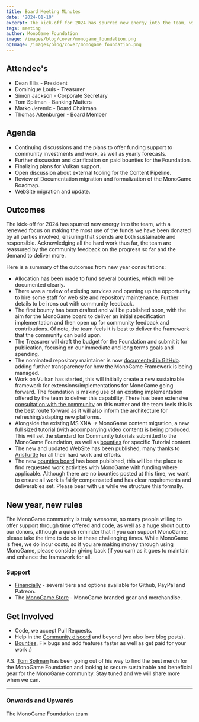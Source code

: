 ```yaml
---
title: Board Meeting Minutes
date: "2024-01-10"
excerpt: The kick-off for 2024 has spurred new energy into the team, with a renewed focus on making the most use of the funds we have been donated by all parties involved, ensuring that spends are both sustainable and responsible.  Acknowledging all the hard work thus far, the team are reassured by the community feedback on the progress so far and the demand to deliver more.
tags: meeting
author: MonoGame Foundation
image: /images/blog/cover/monogame_foundation.png
ogImage: /images/blog/cover/monogame_foundation.png
---
```


## Attendee's

- Dean Ellis - President
- Dominique Louis - Treasurer
- Simon Jackson - Corporate Secretary
- Tom Spilman - Banking Matters
- Marko Jeremic - Board Chairman
- Thomas Altenburger - Board Member

## Agenda

- Continuing discussions and the plans to offer funding support to community investments and work, as well as yearly forecasts.
- Further discussion and clarification on paid bounties for the Foundation.
- Finalizing plans for Vulkan support.
- Open discussion about external tooling for the Content Pipeline.
- Review of Documentation migration and formalization of the MonoGame Roadmap.
- WebSite migration and update.

## Outcomes

The kick-off for 2024 has spurred new energy into the team, with a renewed focus on making the most use of the funds we have been donated by all parties involved, ensuring that spends are both sustainable and responsible.  Acknowledging all the hard work thus far, the team are reassured by the community feedback on the progress so far and the demand to deliver more.

Here is a summary of the outcomes from new year consultations:

- Allocation has been made to fund several bounties, which will be documented clearly.
- There was a review of existing services and opening up the opportunity to hire some staff for web site and repository maintenance.  Further details to be irons out with community feedback.
- The first bounty has been drafted and will be published soon, with the aim for the MonoGame board to deliver an initial specification implementation and then open up for community feedback and contributions.  Of note, the team feels it is best to deliver the framework that the community can build upon.
- The Treasurer will draft the budget for the Foundation and submit it for publication, focusing on our immediate and long terms goals and spending.
- The nominated repository maintainer is now [documented in GitHub](https://github.com/MonoGame/MonoGame/issues/8118). adding further transparency for how the MonoGame Framework is being managed.
- Work on Vulkan has started, this will initially create a new sustainable framework for extensions/implementations for MonoGame going forward. The foundation is making use of an existing implementation offered by the team to deliver this capability.  There has been extensive [consultation with the community](https://github.com/MonoGame/MonoGame/issues/4593) on this matter and the team feels this is the best route forward as it will also inform the architecture for refreshing/adapting new platforms.
- Alongside the existing MS XNA -> MonoGame content migration, a new full sized tutorial (with accompanying video content) is being produced.  This will set the standard for Community tutorials submitted to the MonoGame Foundation, as well as [bounties](https://github.com/MonoGame/MonoGame/issues/8120) for specific Tutorial content.
- The new and updated WebSite has been published, many thanks to [ArisTurtle](https://github.com/AristurtleDev) for all their hard work and efforts.
- The new [bounties board](https://github.com/MonoGame/MonoGame/issues/8120) has been published, this will be the place to find requested work activities with MonoGame with funding where applicable.  Although there are no bounties posted at this time, we want to ensure all work is fairly compensated and has clear requirements and deliverables set.  Please bear with us while we structure this formally.

## New year, new rules

The MonoGame community is truly awesome, so many people willing to offer support through time offered and code, as well as a huge shout out to our donors, although a quick reminder that if you can support MonoGame, please take the time to do so in these challenging times.  While MonoGame is free, we do incur costs, so if you are making money through using MonoGame, please consider giving back (if you can) as it goes to maintain and enhance the framework for all.

### Support

- [Financially](https://monogame.net/donate/) - several tiers and options available for Github, PayPal and Patreon.
- The [MonoGame Store](https://store.monogame.net) - MonoGame branded gear and merchandise.

## Get Involved

- Code, we accept Pull Requests.
- Help in the [Community discord](https://discord.gg/monogame) and beyond (we also love blog posts).
- [Bounties](https://github.com/MonoGame/MonoGame/issues/8120), Fix bugs and add features faster as well as get paid for your work :)

P.S.
[Tom Spilman](https://github.com/tomspilman) has been going out of his way to find the best merch for the MonoGame Foundation and looking to secure sustainable and beneficial gear for the MonoGame community.  Stay tuned and we will share more when we can.

---

### Onwards and Upwards

The MonoGame Foundation team